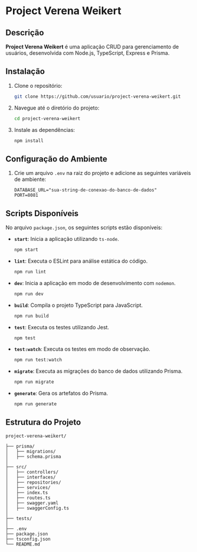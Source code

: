 # Project Verena Weikert

## Descrição

**Project Verena Weikert** é uma aplicação CRUD para gerenciamento de usuários, desenvolvida com Node.js, TypeScript, Express e Prisma.

## Instalação

1. Clone o repositório:
   ```sh
   git clone https://github.com/usuario/project-verena-weikert.git
   ```
2. Navegue até o diretório do projeto:
   ```sh
   cd project-verena-weikert
   ```
3. Instale as dependências:
   ```sh
   npm install
   ```

## Configuração do Ambiente

1. Crie um arquivo `.env` na raiz do projeto e adicione as seguintes variáveis de ambiente:
   ```env
   DATABASE_URL="sua-string-de-conexao-do-banco-de-dados"
   PORT=8081
   ```

## Scripts Disponíveis

No arquivo `package.json`, os seguintes scripts estão disponíveis:

- **`start`**: Inicia a aplicação utilizando `ts-node`.
  ```sh
  npm start
  ```
- **`lint`**: Executa o ESLint para análise estática do código.
  ```sh
  npm run lint
  ```
- **`dev`**: Inicia a aplicação em modo de desenvolvimento com `nodemon`.
  ```sh
  npm run dev
  ```
- **`build`**: Compila o projeto TypeScript para JavaScript.
  ```sh
  npm run build
  ```
- **`test`**: Executa os testes utilizando Jest.
  ```sh
  npm test
  ```
- **`test:watch`**: Executa os testes em modo de observação.
  ```sh
  npm run test:watch
  ```
- **`migrate`**: Executa as migrações do banco de dados utilizando Prisma.
  ```sh
  npm run migrate
  ```
- **`generate`**: Gera os artefatos do Prisma.
  ```sh
  npm run generate
  ```

## Estrutura do Projeto

```plaintext
project-verena-weikert/

├── prisma/
│   ├── migrations/
│   ├── schema.prisma
│
├── src/
│   ├── controllers/
│   ├── interfaces/
│   ├── repositories/
│   ├── services/
│   ├── index.ts
│   ├── routes.ts
│   ├── swagger.yaml
│   ├── swaggerConfig.ts
│
├── tests/
│
├── .env
├── package.json
├── tsconfig.json
└── README.md

```
